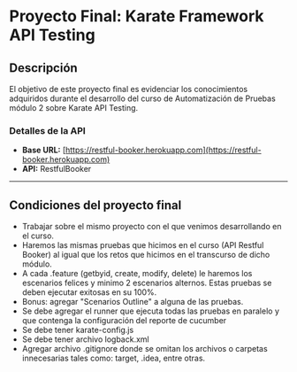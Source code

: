 # Proyecto Final: Karate Framework API Testing

## Descripción
El objetivo de este proyecto final es evidenciar los conocimientos adquiridos durante el desarrollo del curso de Automatización de Pruebas módulo 2 sobre Karate API Testing.

### Detalles de la API
- **Base URL:** [https://restful-booker.herokuapp.com](https://restful-booker.herokuapp.com)
- **API:** RestfulBooker

---

## Condiciones del proyecto final

- Trabajar sobre el mismo proyecto con el que venimos desarrollando en el curso. 
- Haremos las mismas pruebas que hicimos en el curso (API Restful Booker) al igual que los retos que hicimos en el transcurso de dicho módulo.
- A cada .feature (getbyid, create, modify, delete) le haremos los escenarios felices y minimo 2 escenarios alternos. Estas pruebas se deben ejecutar exitosas en su 100%.
- Bonus: agregar "Scenarios Outline" a alguna de las pruebas.
- Se debe agregar el runner que ejecuta todas las pruebas en paralelo y que contenga la configuración del reporte de cucumber 
- Se debe tener karate-config.js
- Se debe tener archivo logback.xml
- Agregar archivo .gitignore donde se omitan los archivos o carpetas innecesarias tales como: target, .idea, entre otras.
